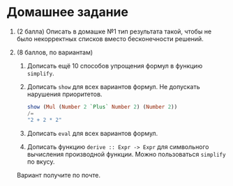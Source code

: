 # Домашнее задание

1.  (2 балла) Описать в домашке №1 тип результата такой, чтобы не было некорректных списков вместо бесконечности решений.

2.  (8 баллов, по вариантам)

    1.  Дописать ещё 10 способов упрощения формул в функцию `simplify`.

    2.  Дописать `show` для всех вариантов формул. Не допускать нарушения приоритетов.

        ```haskell
        show (Mul (Number 2 `Plus` Number 2) (Number 2))
        /=
        "2 + 2 * 2"
        ```

    3.  Дописать `eval` для всех вариантов формул.

    4.  Дописать функцию `derive :: Expr -> Expr` для символьного вычисления производной функции. Можно пользоваться `simplify` по вкусу.

    Вариант получите по почте.
